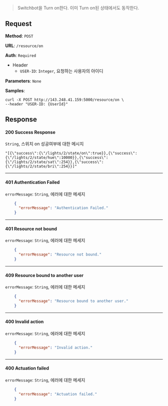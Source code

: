 > Switchbot을 Turn on한다. 이미 Turn on된 상태에서도 동작한다.

## Request

**Method**: `POST`

**URL**: `/resource/on`

**Auth**: `Required`

* Header
  * `USER-ID`: `Integer`, 요청하는 사용자의 아이디

**Parameters**: `None`

**Samples**:
```
curl -X POST http://143.248.41.159:5000/resource/on \
--header "USER-ID: {UserId}"
```

## Response

#### 200 Success Response
`String`, 스위치 on 성공여부에 대한 메시지
```
"[{\"success\":{\"/lights/2/state/on\":true}},{\"success\":{\"/lights/2/state/hue\":10000}},{\"success\":{\"/lights/2/state/sat\":254}},{\"success\":{\"/lights/2/state/bri\":254}}]"
```
***
#### 401 Authentication Failed
`errorMessage`: `String`, 에러에 대한 메세지
```json
    {
      "errorMessage": "Authentication Failed."
    }
```
***
#### 401 Resource not bound
`errorMessage`: `String`, 에러에 대한 메세지
```json
    {
      "errorMessage": "Resource not bound."
    }
```
***
#### 409 Resource bound to another user
`errorMessage`: `String`, 에러에 대한 메세지
```json
    {
      "errorMessage": "Resource bound to another user."
    }
```
***
#### 400 Invalid action
`errorMessage`: `String`, 에러에 대한 메세지
```json
    {
      "errorMessage": "Invalid action."
    }
```
***
#### 400 Actuation failed
`errorMessage`: `String`, 에러에 대한 메세지
```json
    {
      "errorMessage": "Actuation failed."
    }
```